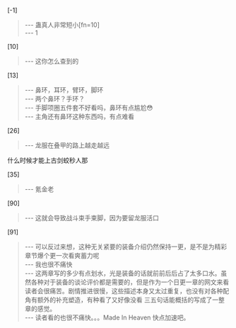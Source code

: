 
[-1] 
>--- 蛊真人非常短小[fn=10]<br>
>--- 1<br>

[10] 
>--- 这你怎么查到的<br>

[13] 
>--- 鼻环，耳环，臂环，脚环<br>
>--- 两个鼻环？手环？<br>
>--- 手脚项圈五件套不好看吗，鼻环有点尴尬😳<br>
>--- 主角还有鼻环这种东西吗，有点难看<br>

[26] 
>--- 龙服在叠甲的路上越走越远

什么时候才能上古剑蛟秒人那<br>

[35] 
>--- 氪金老<br>

[90] 
>--- 这就会导致战斗束手束脚，因为要留龙服活口<br>

[91] 
>--- 可以反过来想，这种无关紧要的装备介绍仍然保持一更，是不是为精彩章节爆个更一次看爽蓄力呢<br>
>--- 我也很不痛快<br>
>--- 这两章写的多少有点划水，光是装备的话就前前后后占了太多口水。虽然各种对于装备的谈论评价都是需要的，但是作为一个日更一章的网文来看读者会很痛苦。剧情推进很慢，这些描述本身又太过重复，也没有对各种配角有额外的补充塑造，有种看了又好像没看 三五句话能概括的写成了一整章的感觉。<br>
>--- 读者看的也很不痛快。。。Made In Heaven 快点加速吧。<br>
